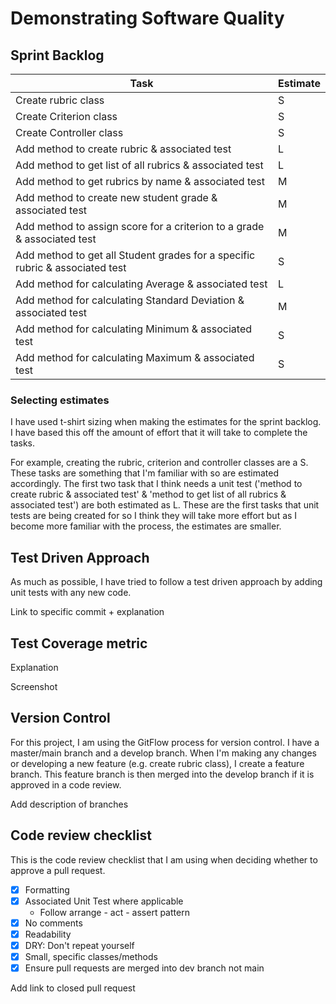 # Demonstrating Software Quality
## Sprint Backlog
Task | Estimate
------------ | -------------
Create rubric class | S
Create Criterion class | S
Create Controller class | S
Add method to create rubric & associated test | L
Add method to get list of all rubrics & associated test | L
Add method to get rubrics by name & associated test | M
Add method to create new student grade & associated test | M
Add method to assign score for a criterion to a grade & associated test | M
Add method to get all Student grades for a specific rubric & associated test | S
Add method for calculating Average & associated test | L
Add method for calculating Standard Deviation & associated test | M
Add method for calculating Minimum & associated test | S
Add method for calculating Maximum & associated test | S

### Selecting estimates
I have used t-shirt sizing when making the estimates for the sprint backlog. I have based this off the amount of effort that it will take to complete the tasks. 

For example, creating the rubric, criterion and controller classes are a S. These tasks are something that I'm familiar with so are estimated accordingly. The first two task that I think needs a unit test ('method to create rubric & associated test' & 'method to get list of all rubrics & associated test') are both estimated as L. These are the first tasks that unit tests are being created for so I think they will take more effort but as I become more familiar with the process, the estimates are smaller.

## Test Driven Approach
As much as possible, I have tried to follow a test driven approach by adding unit tests with any new code. 

Link to specific commit + explanation

## Test Coverage metric
Explanation

Screenshot

## Version Control
For this project, I am using the GitFlow process for version control. I have a master/main branch and a develop branch. When I'm making any changes or developing a new feature (e.g. create rubric class), I create a feature branch. This feature branch is then merged into the develop branch if it is approved in a code review.

Add description of branches

## Code review checklist
This is the code review checklist that I am using when deciding whether to approve a pull request.
- [x] Formatting
- [x] Associated Unit Test where applicable 
    - Follow arrange - act - assert pattern
- [x] No comments
- [x] Readability
- [x] DRY: Don't repeat yourself
- [x] Small, specific classes/methods
- [x] Ensure pull requests are merged into dev branch not main

Add link to closed pull request
